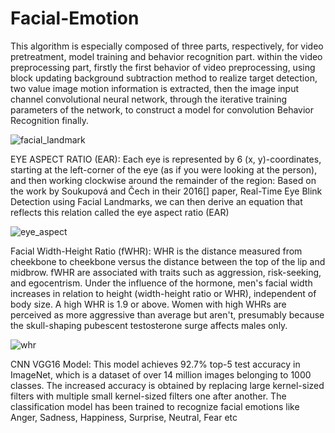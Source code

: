 # Facial-Emotion
This algorithm is especially composed of three parts, respectively, for video pretreatment,
model training and behavior recognition part. within the video preprocessing part, firstly the
first behavior of video preprocessing, using block updating background subtraction method to
realize target detection, two value image motion information is extracted, then the image input
channel convolutional neural network, through the iterative training parameters of the network,
to construct a model for convolution Behavior Recognition finally.

![facial_landmark](https://github.com/sannu01/Facial-Emotion/blob/master/output/facial_landmarks_68markup-768x619.jpg)

 EYE ASPECT RATIO (EAR):
Each eye is represented by 6 (x, y)-coordinates, starting at the left-corner of the eye (as if you
were looking at the person), and then working clockwise around the remainder of the region:
Based on the work by Soukupová and Čech in their 2016[] paper, Real-Time Eye Blink
Detection using Facial Landmarks, we can then derive an equation that reflects this relation
called the eye aspect ratio (EAR)

![eye_aspect](https://github.com/sannu01/Facial-Emotion/blob/master/output/eye_aspect.png)

Facial Width-Height Ratio (fWHR): 
WHR is the distance measured from cheekbone to cheekbone versus the distance between the top of the lip and midbrow. fWHR are associated with traits such as aggression, risk-seeking, and egocentrism. Under the influence of the hormone, men's facial width increases in relation to height (width-height ratio or WHR), independent of body size. A high WHR is 1.9 or above. Women with high WHRs are perceived as more aggressive than average but aren't, presumably because the skull-shaping pubescent testosterone surge affects males only.

![whr](https://github.com/sannu01/Facial-Emotion/blob/master/output/facial_whr.jpg)

CNN VGG16 Model: 
This model achieves 92.7% top-5 test accuracy in ImageNet, which is a dataset of over 14 million images belonging to 1000 classes. The increased accuracy is obtained by replacing large kernel-sized filters with multiple small kernel-sized filters one after another. The classification model has been trained to recognize facial emotions like Anger, Sadness, Happiness, Surprise, Neutral, Fear etc

